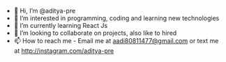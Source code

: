 - 👋 Hi, I’m @aditya-pre
- 👀 I’m interested in programming, coding and learning new technologies
- 🌱 I’m currently learning React Js
- 💞️ I’m looking to collaborate on projects, also like to hired
- 📫 How to reach me - Email me at aadi80811477@gmail.com or text me at http://instagram.com/aditya-pre

<!---
aditya-pre/aditya-pre is a ✨ special ✨ repository because its `README.md` (this file) appears on your GitHub profile.
You can click the Preview link to take a look at your changes.
--->
